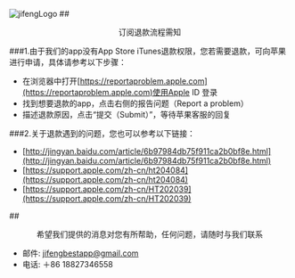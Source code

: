 
![jifengLogo](https://pbs.twimg.com/profile_images/913234541401145345/7Q4gFwne_400x400.jpg)
##<center>订阅退款流程需知</center> 

###1.由于我们的app没有App Store iTunes退款权限，您若需要退款，可向苹果进行申请，具体请参考以下步骤：

* 在浏览器中打开[https://reportaproblem.apple.com](https://reportaproblem.apple.com)使用Apple ID 登录
* 找到想要退款的app，点击右侧的报告问题（Report a problem）
* 描述退款原因，点击“提交（Submit）”，等待苹果客服的回复

###2.关于退款遇到的问题，您也可以参考以下链接：

* [http://jingyan.baidu.com/article/6b97984db75f911ca2b0bf8e.html](http://jingyan.baidu.com/article/6b97984db75f911ca2b0bf8e.html)
* [https://support.apple.com/zh-cn/ht204084](https://support.apple.com/zh-cn/ht204084)
* [https://support.apple.com/zh-cn/HT202039](https://support.apple.com/zh-cn/HT202039)


##<center>希望我们提供的消息对您有所帮助，任何问题，请随时与我们联系</center> 

* 邮件: <jifengbestapp@gmail.com>
* 电话: ＋86 18827346558

